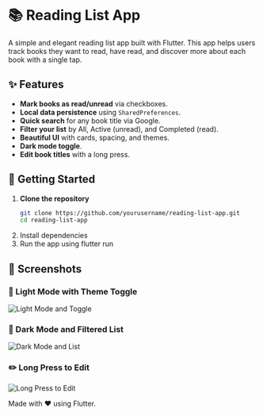 # 📚 Reading List App

A simple and elegant reading list app built with Flutter. This app helps users track books they want to read, have read, and discover more about each book with a single tap.

## ✨ Features

-  **Mark books as read/unread** via checkboxes.
-  **Local data persistence** using `SharedPreferences`.
-  **Quick search** for any book title via Google.
-  **Filter your list** by All, Active (unread), and Completed (read).
-  **Beautiful UI** with cards, spacing, and themes.
-  **Dark mode toggle**.
-  **Edit book titles** with a long press.
  

## 🚀 Getting Started

1. **Clone the repository**
   ```bash
   git clone https://github.com/yourusername/reading-list-app.git
   cd reading-list-app
    ```
2. Install dependencies
3. Run the app using flutter run


## 📸 Screenshots

### 🔆 Light Mode with Theme Toggle
![Light Mode and Toggle](screens/lightmodeandtoggle.jpeg)

### 🌙 Dark Mode and Filtered List
![Dark Mode and List](screens/darkmodeandlist(1).jpeg)

### ✏️ Long Press to Edit
![Long Press to Edit](screens/longpresstoedit.jpeg)



Made with ❤️ using Flutter.
  
  
